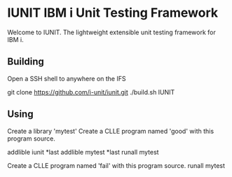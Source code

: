 # IUNIT IBM i Unit Testing Framework

Welcome to IUNIT. The lightweight extensible unit testing framework for IBM i.

## Building
Open a SSH shell to anywhere on the IFS

git clone https://github.com/i-unit/iunit.git
./build.sh IUNIT

## Using
Create a library 'mytest'
Create a CLLE program named 'good' with this program source.

addlible iunit *last
addlible mytest *last
runall mytest

Create a CLLE program named 'fail' with this program source.
runall mytest
